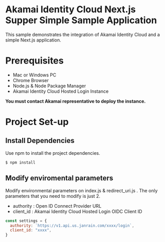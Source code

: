 # Akamai Identity Cloud Next.js Supper Simple Sample Application
This sample demonstrates the integration of Akamai Identity Cloud and a simple
Next.js application.

# Prerequisites
- Mac or Windows PC
- Chrome Browser
- Node.js & Node Package Manager
- Akamai Identity Cloud Hosted Login Instance

**You must contact Akamai representative to deploy the instance.**

# Project Set-up
## Install Dependencies
Use npm to install the project dependencies.

```console
$ npm install
```
## Modify enviromental parameters
Modify environmental parameters on index.js & redirect_uri.js . The only
parameters that you need to modify is just 2.
- authority : Open ID Connect Provider URL
- client_id : Akamai Identity Cloud Hosted Login OIDC Client ID

```jsx
const settings = {
  authority: `https://v1.api.us.janrain.com/xxxx/login`,
  client_id: "xxxx",
}
```
